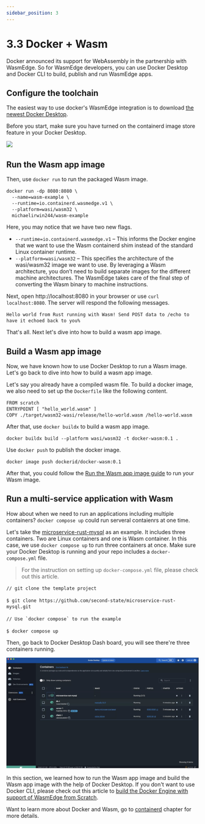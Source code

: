 ```yaml
---
sidebar_position: 3
---
```


# 3.3 Docker + Wasm

Docker announced its support for WebAssembly in the partnership with WasmEdge. So for WasmEdge developers, you can use Docker Desktop and Docker CLI to build, publish and run WasmEdge apps.

## Configure the toolchain

The easiest way to use docker's WasmEdge integration is to download [the newest Docker Desktop](https://docs.docker.com/desktop/release-notes/). 

Before you start, make sure you have turned on the containerd image store feature in your Docker Desktop. 

![](https://i.imgur.com/AH0ITnc.png)


## Run the Wasm app image 

Then, use `docker run`  to run the packaged Wasm image.

```
docker run -dp 8080:8080 \
  --name=wasm-example \
  --runtime=io.containerd.wasmedge.v1 \
  --platform=wasi/wasm32 \
  michaelirwin244/wasm-example
```

Here, you may notice that we have two new flags.
* `--runtime=io.containerd.wasmedge.v1` – This informs the Docker engine that we want to use the Wasm containerd shim instead of the standard Linux container runtime.
* `--platform=wasi/wasm32` – This specifies the architecture of the wasi/wasm32 image we want to use. By leveraging a Wasm architecture, you don’t need to build separate images for the different machine architectures. The WasmEdge takes care of the final step of converting the Wasm binary to machine instructions.

Next, open http://localhost:8080 in your browser or use `curl localhost:8080`. The server will respond the following messages.

```
Hello world from Rust running with Wasm! Send POST data to /echo to have it echoed back to you%   
```
That's all. Next let's dive into how to build a wasm app image.

## Build a Wasm app image

Now, we have known how to use Docker Desktop to run a Wasm image. Let's go back to dive into how to build a wasm app image.

Let's say you already have a compiled wasm file. To build a docker image, we also need to set up the `Dockerfile` like the following content.

```
FROM scratch
ENTRYPOINT [ "hello_world.wasm" ]
COPY ./target/wasm32-wasi/release/hello-world.wasm /hello-world.wasm
```
After that, use `docker buildx` to build a wasm app image.

```
docker buildx build --platform wasi/wasm32 -t docker-wasm:0.1 .
```

Use `docker push` to publish the docker image.

```
docker image push dockerid/docker-wasm:0.1
```
After that, you could follow the [Run the Wasm app image guide](#run-the-wasm-app-image) to run your Wasm image.

## Run a multi-service application with Wasm

How about when we need to run an applications including multiple containers? `docker compose up` could run serveral contaienrs at one time.

Let's take the [microservice-rust-mysql](https://github.com/second-state/microservice-rust-mysql) as an example. It includes three containers. Two are Linux containers and one is Wasm container. In this case, we use `docker compose up` to run three containers at once. Make sure your Docker Desktop is running and your repo includes a `docker-compose.yml` file.

> For the instruction on setting up `docker-compose.yml` file, please check out this article.

```
// git clone the template project

$ git clone https://github.com/second-state/microservice-rust-mysql.git

// Use `docker compose` to run the example

$ docker compose up
```

Then, go back to Docker Desktop Dash board, you will see there're three containers running.

![](docker.jpeg)


In this section, we learned how to run the Wasm app image and build the Wasm app image with the help of Docker Desktop. If you don't want to use Docker CLI, please check out this article to [build the Docker Engine with support of WasmEdge from Scratch](https://github.com/chris-crone/wasm-day-na-22).


Want to learn more about Docker and Wasm, go to [containerd](/docs/deploy/oci-runtime/containerd.md) chapter for more details.















